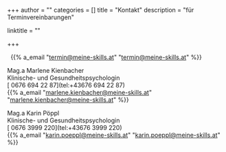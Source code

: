 +++
author = ""
categories = []
title = "Kontakt"
description = "für Terminvereinbarungen"

linktitle = ""

+++


&nbsp; {{% a_email "termin@meine-skills.at" "termin@meine-skills.at" %}}

Mag.a Marlene Kienbacher <br>
Klinische- und Gesundheitspsychologin<br>
[<i class="fa fa-phone"></i> 0676 694 22 87](tel:+43676 694 22 87)
<br>{{% a_email "marlene.kienbacher@meine-skills.at" "marlene.kienbacher@meine-skills.at" %}}

Mag.a Karin Pöppl <br>
Klinische- und Gesundheitspsychologin<br>
[<i class="fa fa-phone"></i> 0676 3999 220](tel:+43676 3999 220)
<br>{{% a_email "karin.poeppl@meine-skills.at" "karin.poeppl@meine-skills.at" %}}

